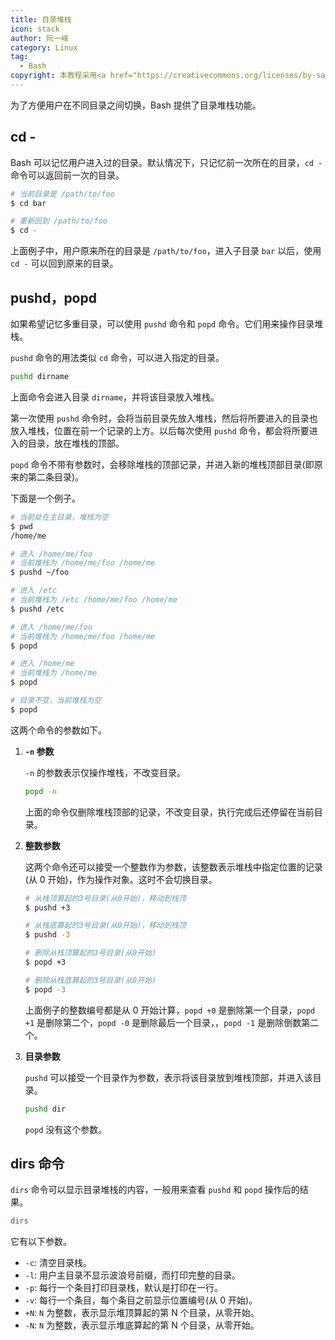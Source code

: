 ```yaml
---
title: 目录堆栈
icon: stack
author: 阮一峰
category: Linux
tag:
  - Bash
copyright: 本教程采用<a href="https://creativecommons.org/licenses/by-sa/3.0/deed.zh" rel="noopener noreferrer" target="_blank">知识共享 署名-相同方式共享 3.0协议</a>
---
```


为了方便用户在不同目录之间切换，Bash 提供了目录堆栈功能。

<!-- more -->

## cd -

Bash 可以记忆用户进入过的目录。默认情况下，只记忆前一次所在的目录，`cd -` 命令可以返回前一次的目录。

```bash
# 当前目录是 /path/to/foo
$ cd bar

# 重新回到 /path/to/foo
$ cd -
```

上面例子中，用户原来所在的目录是 `/path/to/foo`，进入子目录 `bar` 以后，使用 `cd -` 可以回到原来的目录。

## pushd，popd

如果希望记忆多重目录，可以使用 `pushd` 命令和 `popd` 命令。它们用来操作目录堆栈。

`pushd` 命令的用法类似 `cd` 命令，可以进入指定的目录。

```bash
pushd dirname
```

上面命令会进入目录 `dirname`，并将该目录放入堆栈。

第一次使用 `pushd` 命令时，会将当前目录先放入堆栈，然后将所要进入的目录也放入堆栈，位置在前一个记录的上方。以后每次使用 `pushd` 命令，都会将所要进入的目录，放在堆栈的顶部。

`popd` 命令不带有参数时，会移除堆栈的顶部记录，并进入新的堆栈顶部目录(即原来的第二条目录)。

下面是一个例子。

```bash
# 当前处在主目录，堆栈为空
$ pwd
/home/me

# 进入 /home/me/foo
# 当前堆栈为 /home/me/foo /home/me
$ pushd ~/foo

# 进入 /etc
# 当前堆栈为 /etc /home/me/foo /home/me
$ pushd /etc

# 进入 /home/me/foo
# 当前堆栈为 /home/me/foo /home/me
$ popd

# 进入 /home/me
# 当前堆栈为 /home/me
$ popd

# 目录不变，当前堆栈为空
$ popd
```

这两个命令的参数如下。

1. **`-n` 参数**

   `-n` 的参数表示仅操作堆栈，不改变目录。

   ```bash
   popd -n
   ```

   上面的命令仅删除堆栈顶部的记录，不改变目录，执行完成后还停留在当前目录。

1. **整数参数**

   这两个命令还可以接受一个整数作为参数，该整数表示堆栈中指定位置的记录(从 0 开始)，作为操作对象。这时不会切换目录。

   ```bash
   # 从栈顶算起的3号目录(从0开始)，移动到栈顶
   $ pushd +3

   # 从栈底算起的3号目录(从0开始)，移动到栈顶
   $ pushd -3

   # 删除从栈顶算起的3号目录(从0开始)
   $ popd +3

   # 删除从栈底算起的3号目录(从0开始)
   $ popd -3
   ```

   上面例子的整数编号都是从 0 开始计算，`popd +0` 是删除第一个目录，`popd +1` 是删除第二个，`popd -0` 是删除最后一个目录，，`popd -1` 是删除倒数第二个。

1. **目录参数**

   `pushd` 可以接受一个目录作为参数，表示将该目录放到堆栈顶部，并进入该目录。

   ```bash
   pushd dir
   ```

   `popd` 没有这个参数。

## dirs 命令

`dirs` 命令可以显示目录堆栈的内容，一般用来查看 `pushd` 和 `popd` 操作后的结果。

```bash
dirs
```

它有以下参数。

- `-c`: 清空目录栈。
- `-l`: 用户主目录不显示波浪号前缀，而打印完整的目录。
- `-p`: 每行一个条目打印目录栈，默认是打印在一行。
- `-v`: 每行一个条目，每个条目之前显示位置编号(从 0 开始)。
- `+N`: `N` 为整数，表示显示堆顶算起的第 N 个目录，从零开始。
- `-N`: `N` 为整数，表示显示堆底算起的第 N 个目录，从零开始。
